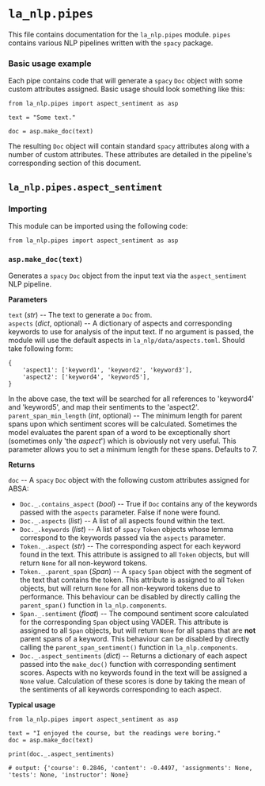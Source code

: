 # `la_nlp.pipes`

This file contains documentation for the `la_nlp.pipes` module. `pipes` contains various NLP pipelines written with the `spacy` package.

### Basic usage example

Each pipe contains code that will generate a `spacy` `Doc` object with some custom attributes assigned. Basic usage should look something like this:

```
from la_nlp.pipes import aspect_sentiment as asp

text = "Some text."

doc = asp.make_doc(text)
```

The resulting `Doc` object will contain standard `spacy` attributes along with a number of custom attributes. These attributes are detailed in the pipeline's corresponding section of this document.

## `la_nlp.pipes.aspect_sentiment`

### Importing

This module can be imported using the following code:

```
from la_nlp.pipes import aspect_sentiment as asp
```

### `asp.make_doc(text)`

Generates a `spacy` `Doc` object from the input text via the `aspect_sentiment` NLP pipeline.

**Parameters**

`text` (*str*) -- The text to generate a `Doc` from.
<br>
`aspects` (*dict*, optional) -- A dictionary of aspects and corresponding keywords to use for analysis of the input text. If no argument is passed, the module will use the default aspects in  `la_nlp/data/aspects.toml`. Should take following form:

```
{
    'aspect1': ['keyword1', 'keyword2', 'keyword3'],
    'aspect2': ['keyword4', 'keyword5'],
}
```
In the above case, the text will be searched for all references to 'keyword4' and 'keyword5', and map their sentiments to the 'aspect2'.
<br>
`parent_span_min_length` (*int*, optional) -- The minimum length for parent spans upon which sentiment scores will be calculated. Sometimes the model evaluates the parent span of a word to be exceptionally short (sometimes only 'the *aspect*') which is obviously not very useful. This parameter allows you to set a minimum length for these spans. Defaults to 7.

**Returns**

`doc` -- A `spacy` `Doc` object with the following custom attributes assigned for ABSA:

* `Doc._.contains_aspect` (*bool*) -- True if `Doc` contains any of the keywords passed with the `aspects` parameter. False if none were found.
* `Doc._.aspects` (*list*) -- A list of all aspects found within the text.
* `Doc._.keywords` (*list*) -- A list of `spacy` `Token` objects whose lemma correspond to the keywords passed via the `aspects` parameter.
* `Token._.aspect` (*str*) -- The corresponding aspect for each keyword found in the text. This attribute is assigned to all `Token` objects, but will return `None` for all non-keyword tokens.
* `Token._.parent_span` (*Span*) -- A `spacy` `Span` object with the segment of the text that contains the token. This attribute is assigned to all `Token` objects, but will return `None` for all non-keyword tokens due to performance. This behaviour can be disabled by directly calling the `parent_span()` function in `la_nlp.components`.
* `Span._.sentiment` (*float*) -- The compound sentiment score calculated for the corresponding `Span` object using VADER. This attribute is assigned to all `Span` objects, but will return `None` for all spans that are **not** parent spans of a keyword. This behaviour can be disabled by directly calling the `parent_span_sentiment()` function in `la_nlp.components`.
* `Doc._.aspect_sentiments` (*dict*) -- Returns a dictionary of each aspect passed into the `make_doc()` function with corresponding sentiment scores. Aspects with no keywords found in the text will be assigned a `None` value. Calculation of these scores is done by taking the mean of the sentiments of all keywords corresponding to each aspect.

**Typical usage**

```
from la_nlp.pipes import aspect_sentiment as asp

text = "I enjoyed the course, but the readings were boring."
doc = asp.make_doc(text)

print(doc._.aspect_sentiments)

# output: {'course': 0.2846, 'content': -0.4497, 'assignments': None, 'tests': None, 'instructor': None}
